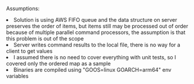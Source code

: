 Assumptions:<p>
<l>
<li>Solution is using AWS FIFO queue and the data structure on server preserves the order of items, but items still may be processed out of order because of multiple parallel command processors, the assumption is that this problem is out of the scope</li>
<li>Server writes command results to the local file, there is no way for a client to get values</li>
<li>I assumed there is no need to cover everything with unit tests, so I covered only the ordered map as a sample</li>
<li>Binaries are compiled using "GOOS=linux GOARCH=arm64" env variables</li>
<l>
